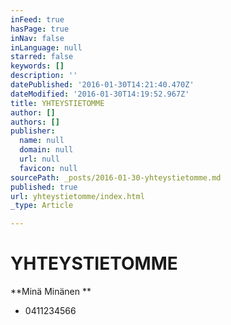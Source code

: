 ```yaml
---
inFeed: true
hasPage: true
inNav: false
inLanguage: null
starred: false
keywords: []
description: ''
datePublished: '2016-01-30T14:21:40.470Z'
dateModified: '2016-01-30T14:19:52.967Z'
title: YHTEYSTIETOMME
author: []
authors: []
publisher:
  name: null
  domain: null
  url: null
  favicon: null
sourcePath: _posts/2016-01-30-yhteystietomme.md
published: true
url: yhteystietomme/index.html
_type: Article

---
```

# YHTEYSTIETOMME

**Minä Minänen **

* 0411234566